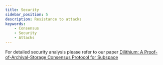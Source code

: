```yaml
---
title: Security
sidebar_position: 5
description: Resistance to attacks
keywords:
    - Consensus
    - Security
    - Attacks
---
```

<!-- TODO
- Deterring Compression
- Preventing Grinding
- Constraining Simulation
- Handling Equivocation
- Detecting Long-Range Attacks -->
For detailed security analysis please refer to our paper [Dilithium: A Proof-of-Archival-Storage Consensus Protocol for Subspace](https://github.com/subspace/consensus-v2-research-paper)